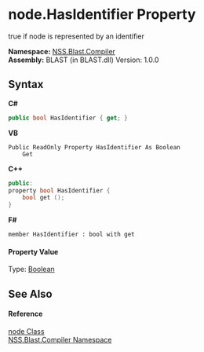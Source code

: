 # node.HasIdentifier Property 
 

true if node is represented by an identifier

**Namespace:**&nbsp;<a href="26a25caa-f50b-92ad-f15c-dbb9db1493ae.md">NSS.Blast.Compiler</a><br />**Assembly:**&nbsp;BLAST (in BLAST.dll) Version: 1.0.0

## Syntax

**C#**<br />
``` C#
public bool HasIdentifier { get; }
```

**VB**<br />
``` VB
Public ReadOnly Property HasIdentifier As Boolean
	Get
```

**C++**<br />
``` C++
public:
property bool HasIdentifier {
	bool get ();
}
```

**F#**<br />
``` F#
member HasIdentifier : bool with get

```


#### Property Value
Type: <a href="https://docs.microsoft.com/dotnet/api/system.boolean" target="_blank" rel="noopener noreferrer">Boolean</a>

## See Also


#### Reference
<a href="7dc9b7e9-64ad-f224-ae1a-4e6639739f56.md">node Class</a><br /><a href="26a25caa-f50b-92ad-f15c-dbb9db1493ae.md">NSS.Blast.Compiler Namespace</a><br />